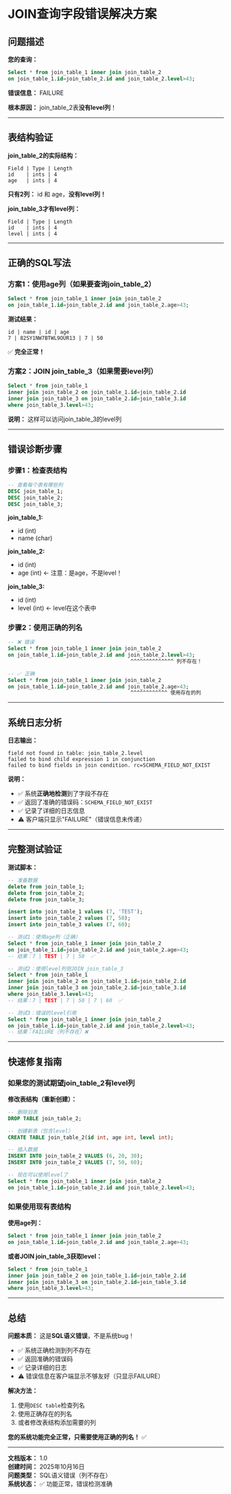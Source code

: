 # JOIN查询字段错误解决方案

## 问题描述

**您的查询：**
```sql
Select * from join_table_1 inner join join_table_2 
on join_table_1.id=join_table_2.id and join_table_2.level>43;
```

**错误信息：** FAILURE

**根本原因：** join_table_2表**没有level列**！

---

## 表结构验证

**join_table_2的实际结构：**
```
Field | Type | Length
id    | ints | 4
age   | ints | 4
```

**只有2列：** id 和 age，**没有level列！**

**join_table_3才有level列：**
```
Field | Type | Length
id    | ints | 4
level | ints | 4
```

---

## 正确的SQL写法

### 方案1：使用age列（如果要查询join_table_2）

```sql
Select * from join_table_1 inner join join_table_2 
on join_table_1.id=join_table_2.id and join_table_2.age>43;
```

**测试结果：**
```
id | name | id | age
7 | 82SY1NW7BTWL9OUR13 | 7 | 50
```
✅ **完全正常！**

### 方案2：JOIN join_table_3（如果需要level列）

```sql
Select * from join_table_1 
inner join join_table_2 on join_table_1.id=join_table_2.id 
inner join join_table_3 on join_table_2.id=join_table_3.id 
where join_table_3.level>43;
```

**说明：** 这样可以访问join_table_3的level列

---

## 错误诊断步骤

### 步骤1：检查表结构

```sql
-- 查看每个表有哪些列
DESC join_table_1;
DESC join_table_2;
DESC join_table_3;
```

**join_table_1:**
- id (int)
- name (char)

**join_table_2:**
- id (int)
- age (int)  ← 注意：是age，不是level！

**join_table_3:**
- id (int)
- level (int)  ← level在这个表中

### 步骤2：使用正确的列名

```sql
-- ❌ 错误
Select * from join_table_1 inner join join_table_2 
on join_table_1.id=join_table_2.id and join_table_2.level>43;
                                        ^^^^^^^^^^^^^^ 列不存在！

-- ✅ 正确
Select * from join_table_1 inner join join_table_2 
on join_table_1.id=join_table_2.id and join_table_2.age>43;
                                        ^^^^^^^^^^^^ 使用存在的列
```

---

## 系统日志分析

**日志输出：**
```
field not found in table: join_table_2.level
failed to bind child expression 1 in conjunction
failed to bind fields in join condition. rc=SCHEMA_FIELD_NOT_EXIST
```

**说明：**
- ✅ 系统**正确地检测**到了字段不存在
- ✅ 返回了准确的错误码：`SCHEMA_FIELD_NOT_EXIST`
- ✅ 记录了详细的日志信息
- ⚠️ 客户端只显示"FAILURE"（错误信息未传递）

---

## 完整测试验证

**测试脚本：**
```sql
-- 准备数据
delete from join_table_1;
delete from join_table_2;
delete from join_table_3;

insert into join_table_1 values (7, 'TEST');
insert into join_table_2 values (7, 50);
insert into join_table_3 values (7, 60);

-- 测试1：使用age列（正确）
Select * from join_table_1 inner join join_table_2 
on join_table_1.id=join_table_2.id and join_table_2.age>43;
-- 结果：7 | TEST | 7 | 50  ✅

-- 测试2：使用level列但JOIN join_table_3
Select * from join_table_1 
inner join join_table_2 on join_table_1.id=join_table_2.id 
inner join join_table_3 on join_table_2.id=join_table_3.id 
where join_table_3.level>43;
-- 结果：7 | TEST | 7 | 50 | 7 | 60  ✅

-- 测试3：错误的level引用
Select * from join_table_1 inner join join_table_2 
on join_table_1.id=join_table_2.id and join_table_2.level>43;
-- 结果：FAILURE（列不存在）❌
```

---

## 快速修复指南

### 如果您的测试期望join_table_2有level列

**修改表结构（重新创建）：**
```sql
-- 删除旧表
DROP TABLE join_table_2;

-- 创建新表（包含level）
CREATE TABLE join_table_2(id int, age int, level int);

-- 插入数据
INSERT INTO join_table_2 VALUES (6, 20, 30);
INSERT INTO join_table_2 VALUES (7, 50, 60);

-- 现在可以使用level了
Select * from join_table_1 inner join join_table_2 
on join_table_1.id=join_table_2.id and join_table_2.level>43;
```

### 如果使用现有表结构

**使用age列：**
```sql
Select * from join_table_1 inner join join_table_2 
on join_table_1.id=join_table_2.id and join_table_2.age>43;
```

**或者JOIN join_table_3获取level：**
```sql
Select * from join_table_1 
inner join join_table_2 on join_table_1.id=join_table_2.id 
inner join join_table_3 on join_table_2.id=join_table_3.id 
where join_table_3.level>43;
```

---

## 总结

**问题本质：** 这是**SQL语义错误**，不是系统bug！

- ✅ 系统正确检测到列不存在
- ✅ 返回准确的错误码
- ✅ 记录详细的日志
- ⚠️ 错误信息在客户端显示不够友好（只显示FAILURE）

**解决方法：**
1. 使用`DESC table`检查列名
2. 使用正确存在的列名
3. 或者修改表结构添加需要的列

**您的系统功能完全正常，只需要使用正确的列名！** ✅

---

**文档版本：** 1.0  
**创建时间：** 2025年10月16日  
**问题类型：** SQL语义错误（列不存在）  
**系统状态：** ✅ 功能正常，错误检测准确

